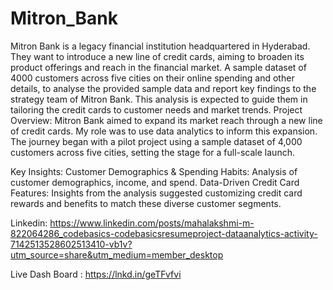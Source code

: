 # Mitron_Bank
Mitron Bank is a legacy financial institution headquartered in Hyderabad. They want to introduce a new line of credit cards, aiming to broaden its product offerings and reach in the financial market. 
A sample dataset of 4000 customers across five cities on their online spending and other details, to analyse the provided sample data and report key findings to the strategy team of Mitron Bank. 
This analysis is expected to guide them in tailoring the credit cards to customer needs and market trends. 
Project Overview:
Mitron Bank aimed to expand its market reach through a new line of credit cards. My role was to use data analytics to inform this expansion. The journey began with a pilot project using a sample dataset of 4,000 customers across five cities, setting the stage for a full-scale launch.

Key Insights:
Customer Demographics & Spending Habits: Analysis of customer demographics, income, and spend.
Data-Driven Credit Card Features: Insights from the analysis suggested customizing credit card rewards and benefits to match these diverse customer segments.

Linkedin: https://www.linkedin.com/posts/mahalakshmi-m-822064286_codebasics-codebasicsresumeproject-dataanalytics-activity-7142513528602513410-vb1v?utm_source=share&utm_medium=member_desktop


Live Dash Board : https://lnkd.in/geTFvfvi
